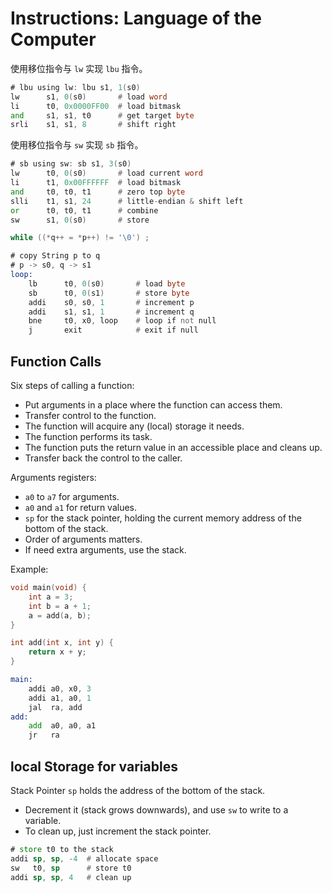 # Instructions: Language of the Computer

使用移位指令与 `lw` 实现 `lbu` 指令。

```asm
# lbu using lw: lbu s1, 1(s0)
lw      s1, 0(s0)       # load word
li      t0, 0x0000FF00  # load bitmask
and     s1, s1, t0      # get target byte
srli    s1, s1, 8       # shift right
```

使用移位指令与 `sw` 实现 `sb` 指令。

```asm
# sb using sw: sb s1, 3(s0)
lw      t0, 0(s0)       # load current word
li      t1, 0x00FFFFFF  # load bitmask
and     t0, t0, t1      # zero top byte
slli    t1, s1, 24      # little-endian & shift left
or      t0, t0, t1      # combine
sw      s1, 0(s0)       # store
```

```C
while ((*q++ = *p++) != '\0') ;
```

```asm
# copy String p to q
# p -> s0, q -> s1
loop:
    lb      t0, 0(s0)       # load byte
    sb      t0, 0(s1)       # store byte
    addi    s0, s0, 1       # increment p
    addi    s1, s1, 1       # increment q
    bne     t0, x0, loop    # loop if not null
    j       exit            # exit if null
```

## Function Calls

Six steps of calling a function:

- Put arguments in a place where the function can access them.
- Transfer control to the function.
- The function will acquire any (local) storage it needs.
- The function performs its task.
- The function puts the return value in an accessible place and cleans up.
- Transfer back the control to the caller.

Arguments registers:

- `a0` to `a7` for arguments.
- `a0` and `a1` for return values.
- `sp` for the stack pointer, holding the current memory address of the bottom of the stack.
- Order of arguments matters.
- If need extra arguments, use the stack.

Example:

```C
void main(void) {
    int a = 3;
    int b = a + 1;
    a = add(a, b);
}

int add(int x, int y) {
    return x + y;
}
```

```asm
main:
    addi a0, x0, 3
    addi a1, a0, 1
    jal  ra, add
add:
    add  a0, a0, a1
    jr   ra
```

## local Storage for variables

Stack Pointer `sp` holds the address of the bottom of the stack.

- Decrement it (stack grows downwards), and use `sw` to write to a variable.
- To clean up, just increment the stack pointer.

```asm
# store t0 to the stack
addi sp, sp, -4  # allocate space
sw   t0, sp      # store t0
addi sp, sp, 4   # clean up
```








